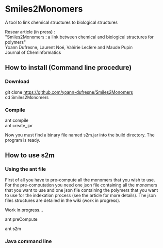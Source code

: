 # Smiles2Monomers
A tool to link chemical structures to biological structures

Resear article (in press) :  
"Smiles2Monomers : a link between chemical and biological structures for polymers"  
Yoann Dufresne, Laurent Noé, Valérie Leclère and Maude Pupin  
Journal of Cheminformatics

## How to install (Command line procedure)

### Download
git clone https://github.com/yoann-dufresne/Smiles2Monomers  
cd Smiles2Monomers

### Compile
ant compile  
ant create_jar

Now you must find a binary file named s2m.jar into the build directory. The program is ready.

## How to use s2m

### Using the ant file
First of all you have to pre-compute all the monomers that you wish to use.  
For the pre-computation you need one json file containing all the monomers that you want to use and one json file containing the polymers that you want to use for the indexation process (see the article for more details). The json files structures are detailed in the wiki (work in progress).

Work in progress...

ant preCompute

ant s2m

### Java command line
